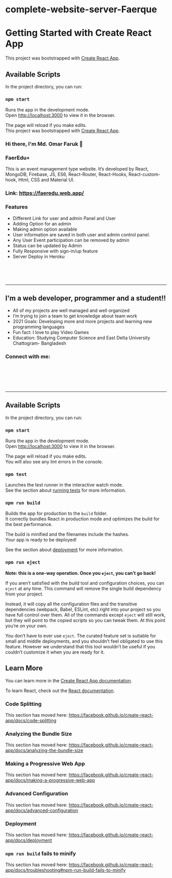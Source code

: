 # complete-website-server-Faerque
# Getting Started with Create React App

This project was bootstrapped with [Create React App](https://github.com/facebook/create-react-app).

## Available Scripts

In the project directory, you can run:

### `npm start`

Runs the app in the development mode.\
Open [http://localhost:3000](http://localhost:3000) to view it in the browser.

The page will reload if you make edits.\
This project was bootstrapped with [Create React App](https://github.com/facebook/create-react-app).


### Hi there, I'm Md. Omar Faruk 👋

### FaerEdu+
This is an event management type website. It’s developed by React, MongoDB, Firebase, JS, ES6, React-Router, React-Hooks, React-custom-hook, Html, CSS and Material UI.


### Link: https://faeredu.web.app/

### Features
-	Different Link for user and admin Panel and User
-	Adding Option for an admin
-	Making admin option available 
-	User information are saved in both user and admin control panel.
-	Any User Event participation can be removed by admin
-	Status can be updated by Admin
-	Fully Responsive with sign-in/up feature
-	Server Deploy in Heroku

<br />
<br />
<br />

---

## I'm a web developer, programmer and a student!!

-  All of my projects are well managed and well organized
-  I’m trying to join a team to get knowledge about team work
-  2021 Goals: Developing more and more projects and learning new programming languages
-  Fun fact: I love to play Video Games
-  Education: Studying Computer Science and East Delta University Chattogram- Bangladesh

### Connect with me:


[twitter]: https://twitter.com/Omafaer
[linkedin]: https://www.linkedin.com/in/faeruqe/


<br />
<br />
<br />
<br />

---

## Available Scripts

In the project directory, you can run:

### `npm start`

Runs the app in the development mode.<br />
Open [http://localhost:3000](http://localhost:3000) to view it in the browser.

The page will reload if you make edits.<br />
You will also see any lint errors in the console.

### `npm test`

Launches the test runner in the interactive watch mode.<br />
See the section about [running tests](https://facebook.github.io/create-react-app/docs/running-tests) for more information.

### `npm run build`

Builds the app for production to the `build` folder.<br />
It correctly bundles React in production mode and optimizes the build for the best performance.

The build is minified and the filenames include the hashes.<br />
Your app is ready to be deployed!

See the section about [deployment](https://facebook.github.io/create-react-app/docs/deployment) for more information.

### `npm run eject`

**Note: this is a one-way operation. Once you `eject`, you can’t go back!**

If you aren’t satisfied with the build tool and configuration choices, you can `eject` at any time. This command will remove the single build dependency from your project.

Instead, it will copy all the configuration files and the transitive dependencies (webpack, Babel, ESLint, etc) right into your project so you have full control over them. All of the commands except `eject` will still work, but they will point to the copied scripts so you can tweak them. At this point you’re on your own.

You don’t have to ever use `eject`. The curated feature set is suitable for small and middle deployments, and you shouldn’t feel obligated to use this feature. However we understand that this tool wouldn’t be useful if you couldn’t customize it when you are ready for it.

## Learn More

You can learn more in the [Create React App documentation](https://facebook.github.io/create-react-app/docs/getting-started).

To learn React, check out the [React documentation](https://reactjs.org/).

### Code Splitting

This section has moved here: https://facebook.github.io/create-react-app/docs/code-splitting

### Analyzing the Bundle Size

This section has moved here: https://facebook.github.io/create-react-app/docs/analyzing-the-bundle-size

### Making a Progressive Web App

This section has moved here: https://facebook.github.io/create-react-app/docs/making-a-progressive-web-app

### Advanced Configuration

This section has moved here: https://facebook.github.io/create-react-app/docs/advanced-configuration

### Deployment

This section has moved here: https://facebook.github.io/create-react-app/docs/deployment

### `npm run build` fails to minify

This section has moved here: https://facebook.github.io/create-react-app/docs/troubleshooting#npm-run-build-fails-to-minify
